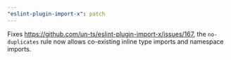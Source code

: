 ```yaml
---
"eslint-plugin-import-x": patch
---
```


Fixes https://github.com/un-ts/eslint-plugin-import-x/issues/167, the `no-duplicates` rule now allows co-existing inline type imports and namespace imports.

